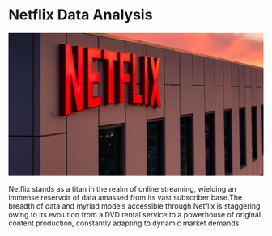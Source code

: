 # Netflix Data Analysis

<img src="netflix.jpg" alt="screenshot of netflix" />

Netflix stands as a titan in the realm of online streaming, wielding an immense reservoir of data amassed from its vast subscriber base.The breadth of data and myriad models accessible through Netflix is staggering, owing to its evolution from a DVD rental service to a powerhouse of original content production, constantly adapting to dynamic market demands.
